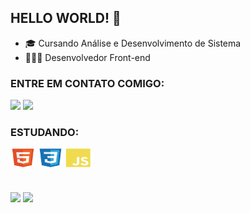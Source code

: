 ## HELLO WORLD! 👋


- 🎓 Cursando Análise e Desenvolvimento de Sistema
- 👨🏼‍💻 Desenvolvedor Front-end

 ### ENTRE EM CONTATO COMIGO:
<div>
  <a href="https://www.linkedin.com/in/caio-amurim-b33046169" target="_blank"><img src="https://img.shields.io/badge/-LinkedIn-%230077B5?style=for-the-badge&logo=linkedin&logoColor=white" target="_blank"></a> 
  <a href = "mailto:caioamurim29@gmail.com"><img src="https://img.shields.io/badge/-Gmail-%23333?style=for-the-badge&logo=gmail&logoColor=white" target="_blank"></a>
  
  
  ### ESTUDANDO:
  <img align="center" alt="Rafa-HTML" height="30" width="40" src="https://raw.githubusercontent.com/devicons/devicon/master/icons/html5/html5-original.svg">
  <img align="center" alt="Rafa-CSS" height="30" width="40" src="https://raw.githubusercontent.com/devicons/devicon/master/icons/css3/css3-original.svg">
  <img align="center" alt="Rafa-Js" height="30" width="40" src="https://raw.githubusercontent.com/devicons/devicon/master/icons/javascript/javascript-plain.svg">
</div>
  
  #
<div 
  <a href="https://github.com/AmurimDevs">
  <img height="180em" src="https://github-readme-stats.vercel.app/api?username=AmurimDevs&show_icons=true&theme=dark&include_all_commits=true&count_private=true"/>
  <img height="180em" src="https://github-readme-stats.vercel.app/api/top-langs/?username=AmurimDevs&layout=compact&langs_count=7&theme=dark"/>
</div>


  

 
  
 
 
